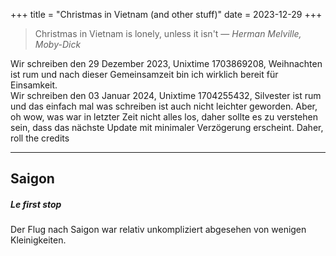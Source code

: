 +++
title = "Christmas in Vietnam (and other stuff)"
date = 2023-12-29
+++

> Christmas in Vietnam is lonely, unless it isn't
> — <cite>Herman Melville, Moby-Dick</cite>  

Wir schreiben den 29 Dezember 2023, Unixtime 1703869208, Weihnachten ist rum und nach dieser Gemeinsamzeit bin ich wirklich bereit für Einsamkeit.  
Wir schreiben den 03 Januar 2024, Unixtime 1704255432, Silvester ist rum und das einfach mal was schreiben ist auch nicht leichter geworden. 
Aber, oh wow, was war in letzter Zeit nicht alles los, daher sollte es zu verstehen sein, dass das nächste Update mit minimaler Verzögerung erscheint.
Daher, roll the credits

---

## Saigon
##### Le first stop
Der Flug nach Saigon war relativ unkompliziert abgesehen von wenigen Kleinigkeiten.


